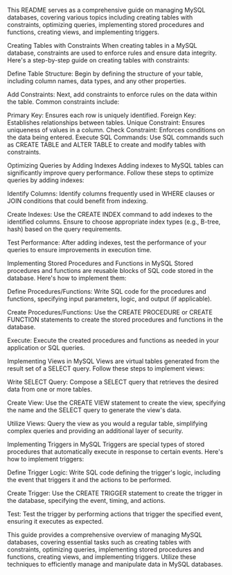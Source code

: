 This README serves as a comprehensive guide on managing MySQL databases, covering various topics including creating tables with constraints, optimizing queries, implementing stored procedures and functions, creating views, and implementing triggers.

Creating Tables with Constraints
When creating tables in a MySQL database, constraints are used to enforce rules and ensure data integrity. Here's a step-by-step guide on creating tables with constraints:

Define Table Structure: Begin by defining the structure of your table, including column names, data types, and any other properties.

Add Constraints: Next, add constraints to enforce rules on the data within the table. Common constraints include:

Primary Key: Ensures each row is uniquely identified.
Foreign Key: Establishes relationships between tables.
Unique Constraint: Ensures uniqueness of values in a column.
Check Constraint: Enforces conditions on the data being entered.
Execute SQL Commands: Use SQL commands such as CREATE TABLE and ALTER TABLE to create and modify tables with constraints.

Optimizing Queries by Adding Indexes
Adding indexes to MySQL tables can significantly improve query performance. Follow these steps to optimize queries by adding indexes:

Identify Columns: Identify columns frequently used in WHERE clauses or JOIN conditions that could benefit from indexing.

Create Indexes: Use the CREATE INDEX command to add indexes to the identified columns. Ensure to choose appropriate index types (e.g., B-tree, hash) based on the query requirements.

Test Performance: After adding indexes, test the performance of your queries to ensure improvements in execution time.

Implementing Stored Procedures and Functions in MySQL
Stored procedures and functions are reusable blocks of SQL code stored in the database. Here's how to implement them:

Define Procedures/Functions: Write SQL code for the procedures and functions, specifying input parameters, logic, and output (if applicable).

Create Procedures/Functions: Use the CREATE PROCEDURE or CREATE FUNCTION statements to create the stored procedures and functions in the database.

Execute: Execute the created procedures and functions as needed in your application or SQL queries.

Implementing Views in MySQL
Views are virtual tables generated from the result set of a SELECT query. Follow these steps to implement views:

Write SELECT Query: Compose a SELECT query that retrieves the desired data from one or more tables.

Create View: Use the CREATE VIEW statement to create the view, specifying the name and the SELECT query to generate the view's data.

Utilize Views: Query the view as you would a regular table, simplifying complex queries and providing an additional layer of security.

Implementing Triggers in MySQL
Triggers are special types of stored procedures that automatically execute in response to certain events. Here's how to implement triggers:

Define Trigger Logic: Write SQL code defining the trigger's logic, including the event that triggers it and the actions to be performed.

Create Trigger: Use the CREATE TRIGGER statement to create the trigger in the database, specifying the event, timing, and actions.

Test: Test the trigger by performing actions that trigger the specified event, ensuring it executes as expected.

This guide provides a comprehensive overview of managing MySQL databases, covering essential tasks such as creating tables with constraints, optimizing queries, implementing stored procedures and functions, creating views, and implementing triggers. Utilize these techniques to efficiently manage and manipulate data in MySQL databases.
